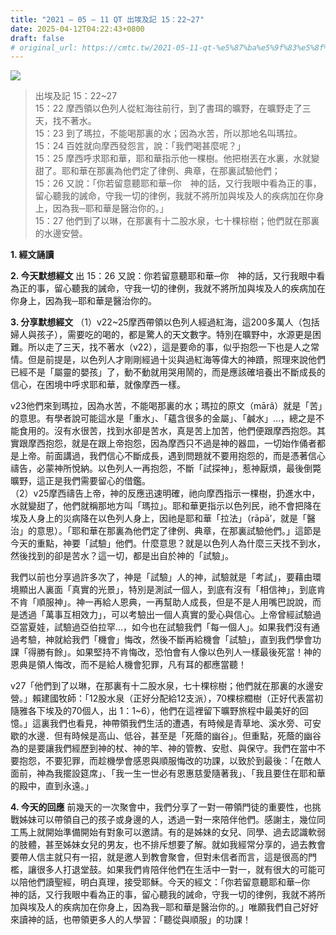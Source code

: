 ```yaml
---
title: "2021 – 05 – 11 QT 出埃及記 15：22~27"
date: 2025-04-12T04:22:43+0800
draft: false
# original_url: https://cmtc.tw/2021-05-11-qt-%e5%87%ba%e5%9f%83%e5%8f%8a%e8%a8%98-15%ef%bc%9a2227
---
```


![](/images/qt.jpg)
> 出埃及記 15：22\~27  
> 15：22 摩西領以色列人從紅海往前行，到了書珥的曠野，在曠野走了三天，找不著水。  
> 15：23 到了瑪拉，不能喝那裏的水；因為水苦，所以那地名叫瑪拉。  
> 15：24 百姓就向摩西發怨言，說：「我們喝甚麼呢？」  
> 15：25 摩西呼求耶和華，耶和華指示他一棵樹。他把樹丟在水裏，水就變甜了。耶和華在那裏為他們定了律例、典章，在那裏試驗他們；  
> 15：26 又說：「你若留意聽耶和華─你　神的話，又行我眼中看為正的事，留心聽我的誡命，守我一切的律例，我就不將所加與埃及人的疾病加在你身上，因為我─耶和華是醫治你的。」  
> 15：27 他們到了以琳，在那裏有十二股水泉，七十棵棕樹；他們就在那裏的水邊安營。

**1. 經文誦讀**

**2.  今天默想經文**
出 15：26 又說：你若留意聽耶和華─你　神的話，又行我眼中看為正的事，留心聽我的誡命，守我一切的律例，我就不將所加與埃及人的疾病加在你身上，因為我─耶和華是醫治你的。

**3. 分享默想經文**
（1）v22\~25摩西帶領以色列人經過紅海，這200多萬人（包括婦人與孩子），需要吃的喝的，都是驚人的天文數字。特別在曠野中，水源更是困難。所以走了三天，找不著水（v22），這是要命的事，似乎抱怨一下也是人之常情。但是前提是，以色列人才剛剛經過十災與過紅海等偉大的神蹟，照理來說他們已經不是「屬靈的嬰孩」了，動不動就用哭用鬧的，而是應該確培養出不斷成長的信心，在困境中呼求耶和華，就像摩西一樣。

v23他們來到瑪拉，因為水苦，不能喝那裏的水；瑪拉的原文（mārâ）就是「苦」的意思。有學者說可能這水是「重水」、「蘊含很多的金屬」、「鹹水」…，總之是不能食用的。沒有水很苦，找到水卻是苦水，真是苦上加苦，他們便跟摩西抱怨。其實跟摩西抱怨，就是在跟上帝抱怨，因為摩西只不過是神的器皿，一切始作俑者都是上帝。前面講過，我們信心不斷成長，遇到問題就不要用抱怨的，而是憑著信心禱告，必蒙神所悅納。以色列人一再抱怨，不斷「試探神」，惹神厭煩，最後倒斃曠野，這正是我們需要留心的借鑑。  
（2）v25摩西禱告上帝，神的反應迅速明確，祂向摩西指示一棵樹，扔進水中，水就變甜了，他們就稱那地方叫「瑪拉」。耶和華更指示以色列民，祂不會把降在埃及人身上的災病降在以色列人身上，因祂是耶和華「拉法」（rāpā’，就是「醫治」的意思）。「耶和華在那裏為他們定了律例、典章，在那裏試驗他們。」這節是今天的重點，神要「試驗」他們。什麼意思？就是以色列人為什麼三天找不到水，然後找到的卻是苦水？這一切，都是出自於神的「試驗」。

我們以前也分享過許多次了，神是「試驗」人的神，試驗就是「考試」，要藉由環境顯出人裏面「真實的光景」，特別是測試一個人，到底有沒有「相信神」，到底肯不肯「順服神」。神一再給人恩典，一再幫助人成長，但是不是人用嘴巴說說，而是透過「萬事互相效力」，可以考驗出一個人真實的愛心與信心。上帝曾經試驗過亞當夏娃，試驗過亞伯拉罕…，如今也在試驗我們「每一個人」。如果我們沒有通過考驗，神就給我們「機會」悔改，然後不斷再給機會「試驗」，直到我們學會功課「得勝有餘」。如果堅持不肯悔改，恐怕會有人像以色列人一樣最後死當！神的恩典是領人悔改，而不是給人機會犯罪，凡有耳的都應當聽！

v27「他們到了以琳，在那裏有十二股水泉，七十棵棕樹；他們就在那裏的水邊安營。」賴建國牧師：「12股水泉（正好分配給12支派），70棵棕櫚樹（正好代表當初隨雅各下埃及的70個人，出 1：1\~6），他們在這裡留下曠野旅程中最美好的回憶。」這裏我們也看見，神帶領我們生活的遭遇，有時候是青草地、溪水旁、可安歇的水邊．但有時候是高山、低谷，甚至是「死蔭的幽谷」。但重點，死蔭的幽谷為的是要讓我們經歷到神的杖、神的竿、神的管教、安慰、與保守。我們在當中不要抱怨，不要犯罪，而趁機學會感恩與順服悔改的功課，以致於到最後：「在敵人面前，神為我擺設筵席」、「我一生一世必有恩惠慈愛隨著我」、「我且要住在耶和華的殿中，直到永遠。」

**4. 今天的回應**
前幾天的一次聚會中，我們分享了一對一帶領門徒的重要性，也挑戰姊妹可以帶領自己的孩子或身邊的人，透過一對一來陪伴他們。感謝主，幾位同工馬上就開始準備開始有對象可以邀請。有的是姊妹的女兒、同學、過去認識軟弱的肢體，甚至姊妹女兒的男友，也不排斥想要了解。就如我經常分享的，過去教會要帶人信主就只有一招，就是邀人到教會聚會，但對未信者而言，這是很高的門檻，讓很多人打退堂鼓。如果我們肯陪伴他們在生活中一對一，就有很大的可能可以陪他們讀聖經，明白真理，接受耶穌。今天的經文：「你若留意聽耶和華─你　神的話，又行我眼中看為正的事，留心聽我的誡命，守我一切的律例，我就不將所加與埃及人的疾病加在你身上，因為我─耶和華是醫治你的。」唯願我們自己好好來讀神的話，也帶領更多人的人學習：「聽從與順服」的功課！

